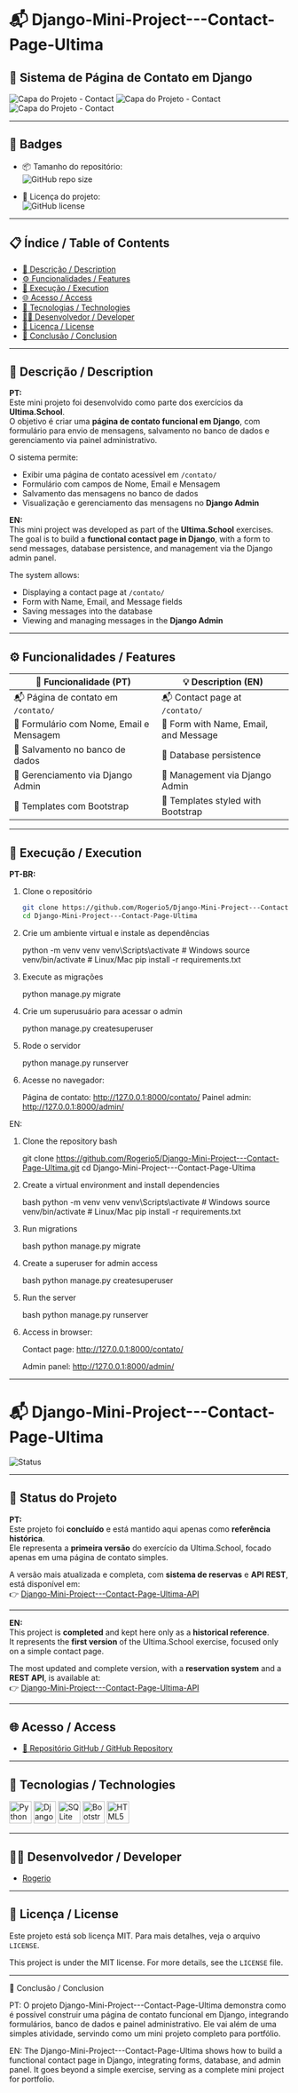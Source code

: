 # 📬 Django-Mini-Project---Contact-Page-Ultima

## 📝 Sistema de Página de Contato em Django

![Capa do Projeto - Contact](contact1.png)
![Capa do Projeto - Contact](admin.png)
![Capa do Projeto - Contact](agenda.png)

---

## 🏅 Badges

- 📦 Tamanho do repositório:  
  ![GitHub repo size](https://img.shields.io/github/repo-size/Rogerio5/Django-Mini-Project---Contact-Page-Ultima)

- 📄 Licença do projeto:  
  ![GitHub license](https://img.shields.io/github/license/Rogerio5/Django-Mini-Project---Contact-Page-Ultima)

---

## 📋 Índice / Table of Contents

- [📖 Descrição / Description](#📖-descrição--description)   
- [⚙️ Funcionalidades / Features](#⚙️-funcionalidades--features)  
- [🚀 Execução / Execution](#🚀-execução--execution)  
- [🌐 Acesso / Access](#🌐-acesso--access)  
- [🧰 Tecnologias / Technologies](#🧰-tecnologias--technologies)  
- [👨‍💻 Desenvolvedor / Developer](#👨‍💻-desenvolvedor--developer)  
- [📜 Licença / License](#📜-licença--license)  
- [🏁 Conclusão / Conclusion](#🏁-conclusão--conclusion)

---

## 📖 Descrição / Description

**PT:**  
Este mini projeto foi desenvolvido como parte dos exercícios da **Ultima.School**.  
O objetivo é criar uma **página de contato funcional em Django**, com formulário para envio de mensagens, salvamento no banco de dados e gerenciamento via painel administrativo.

O sistema permite:  
- Exibir uma página de contato acessível em `/contato/`  
- Formulário com campos de Nome, Email e Mensagem  
- Salvamento das mensagens no banco de dados  
- Visualização e gerenciamento das mensagens no **Django Admin**  

**EN:**  
This mini project was developed as part of the **Ultima.School** exercises.  
The goal is to build a **functional contact page in Django**, with a form to send messages, database persistence, and management via the Django admin panel.

The system allows:  
- Displaying a contact page at `/contato/`  
- Form with Name, Email, and Message fields  
- Saving messages into the database  
- Viewing and managing messages in the **Django Admin**  

---

## ⚙️ Funcionalidades / Features

| 🧩 Funcionalidade (PT)                          | 💡 Description (EN)                          |
|------------------------------------------------|----------------------------------------------|
| 📬 Página de contato em `/contato/`            | 📬 Contact page at `/contato/`               |
| 📝 Formulário com Nome, Email e Mensagem       | 📝 Form with Name, Email, and Message        |
| 💾 Salvamento no banco de dados                | 💾 Database persistence                      |
| 🔐 Gerenciamento via Django Admin              | 🔐 Management via Django Admin               |
| 🎨 Templates com Bootstrap                     | 🎨 Templates styled with Bootstrap           |

---

## 🚀 Execução / Execution

**PT-BR:**

1. Clone o repositório  
   ```bash
   git clone https://github.com/Rogerio5/Django-Mini-Project---Contact-Page-Ultima.git
   cd Django-Mini-Project---Contact-Page-Ultima

2. Crie um ambiente virtual e instale as dependências

   python -m venv venv
   venv\Scripts\activate   # Windows
   source venv/bin/activate  # Linux/Mac
   pip install -r requirements.txt

3. Execute as migrações

   python manage.py migrate

4. Crie um superusuário para acessar o admin

   python manage.py createsuperuser

5. Rode o servidor

   python manage.py runserver

6. Acesse no navegador:

   Página de contato: http://127.0.0.1:8000/contato/
   Painel admin: http://127.0.0.1:8000/admin/

EN:

1. Clone the repository
   bash

    git clone https://github.com/Rogerio5/Django-Mini-Project---Contact-Page-Ultima.git
    cd Django-Mini-Project---Contact-Page-Ultima
    
 2. Create a virtual environment and install dependencies
      
    bash
    python -m venv venv
    venv\Scripts\activate   # Windows
    source venv/bin/activate  # Linux/Mac
    pip install -r requirements.txt
    
 3. Run migrations
    
    bash
    python manage.py migrate

4. Create a superuser for admin access
    
    bash
    python manage.py createsuperuser
   
 5. Run the server
    
    bash
    python manage.py runserver

 6. Access in browser:
    
    Contact page: http://127.0.0.1:8000/contato/
    
    Admin panel: http://127.0.0.1:8000/admin/

---

# 📬 Django-Mini-Project---Contact-Page-Ultima

![Status](https://img.shields.io/badge/Status-Concluído%2FArchived-blueviolet?style=for-the-badge)

---

## 📌 Status do Projeto

**PT:**  
Este projeto foi **concluído** e está mantido aqui apenas como **referência histórica**.  
Ele representa a **primeira versão** do exercício da Ultima.School, focado apenas em uma página de contato simples.  

A versão mais atualizada e completa, com **sistema de reservas** e **API REST**, está disponível em:  
👉 [Django-Mini-Project---Contact-Page-Ultima-API](https://github.com/Rogerio5/Django-Mini-Project---Contact-Page-Ultima-API)

---

**EN:**  
This project is **completed** and kept here only as a **historical reference**.  
It represents the **first version** of the Ultima.School exercise, focused only on a simple contact page.  

The most updated and complete version, with a **reservation system** and a **REST API**, is available at:  
👉 [Django-Mini-Project---Contact-Page-Ultima-API](https://github.com/Rogerio5/Django-Mini-Project---Contact-Page-Ultima-API)

---

## 🌐 Acesso / Access

- [🔗 Repositório GitHub / GitHub Repository](https://github.com/Rogerio5/Django-Mini-Project---Contact-Page-Ultima)

---

 ## 🧰 Tecnologias / Technologies

<p align="left">
  <img alt="Python" title="Python" width="40px" src="https://cdn.jsdelivr.net/gh/devicons/devicon/icons/python/python-original.svg"/>
  <img alt="Django" title="Django" width="40px" src="https://cdn.jsdelivr.net/gh/devicons/devicon/icons/django/django-plain.svg"/>
  <img alt="SQLite" title="SQLite" width="40px" src="https://cdn.jsdelivr.net/gh/devicons/devicon/icons/sqlite/sqlite-original.svg"/>
  <img alt="Bootstrap" title="Bootstrap" width="40px" src="https://cdn.jsdelivr.net/gh/devicons/devicon/icons/bootstrap/bootstrap-original.svg"/>
  <img alt="HTML5" title="HTML5" width="40px" src="https://cdn.jsdelivr.net/gh/devicons/devicon/icons/html5/html5-original.svg"/>
</p>

---

## 👨‍💻 Desenvolvedor / Developer

- [Rogerio](https://github.com/Rogerio5)

---
   
## 📜 Licença / License

Este projeto está sob licença MIT. Para mais detalhes, veja o arquivo `LICENSE`.  

This project is under the MIT license. For more details, see the `LICENSE` file.

---

🏁 Conclusão / Conclusion

PT: O projeto Django-Mini-Project---Contact-Page-Ultima demonstra como é possível construir uma página de contato funcional em Django, integrando formulários, banco de dados e painel administrativo. Ele vai além de uma simples atividade, servindo como um mini projeto completo para portfólio.

EN: The Django-Mini-Project---Contact-Page-Ultima shows how to build a functional contact page in Django, integrating forms, database, and admin panel. It goes beyond a simple exercise, serving as a complete mini project for portfolio.

